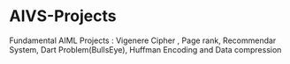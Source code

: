 # AIVS-Projects
 Fundamental AIML Projects : Vigenere Cipher , Page rank, Recommendar System, Dart Problem(BullsEye), Huffman Encoding and Data compression 
